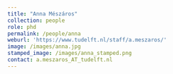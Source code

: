 ```yaml
---
title: "Anna Mészáros"
collection: people
role: phd
permalink: /people/anna
weburl: 'https://www.tudelft.nl/staff/a.meszaros/'
image: /images/anna.jpg
stamped_image: /images/anna_stamped.png
contact: a.meszaros_AT_tudelft.nl
---
```


